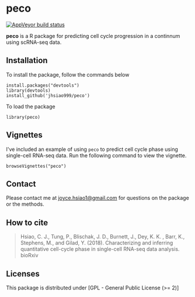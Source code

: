 # peco

[![AppVeyor build status](https://ci.appveyor.com/api/projects/status/github/jdblischak/peco?branch=master&svg=true)](https://ci.appveyor.com/project/jdblischak/peco)

**peco** is a R package for predicting cell cycle progression in a continnum using scRNA-seq data.


## Installation 

To install the package, follow the commands below 

```
install.packages("devtools")
library(devtools)
install_github('jhsiao999/peco')
```

To load the package

```
library(peco)
```


## Vignettes

I've included an example of using `peco` to predict cell cycle phase using single-cell RNA-seq data. Run the following command to view the vignette. 

```
browseVignettes("peco")
```

## Contact

Please contact me at [joyce.hsiao1@gmail.com](joyce.hsiao1@gmail.com) for questions on the package or the methods. 


## How to cite

> Hsiao, C. J., Tung, P., Blischak, J. D., Burnett, J., Dey, K. K. , Barr, K., Stephens, M., and Gilad, Y. (2018). Characterizing and inferring quantitative cell-cycle phase in single-cell RNA-seq data analysis. bioRxiv 

## Licenses

This package is distributed under [GPL - General Public License (>= 2)]


